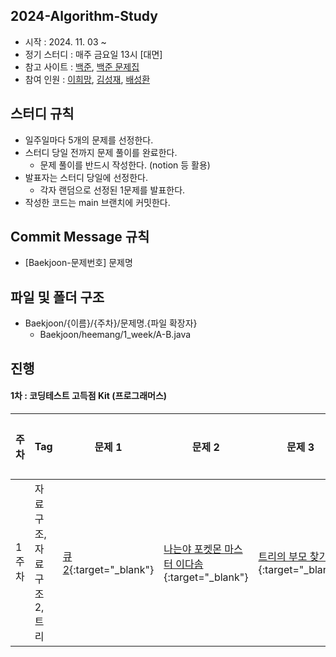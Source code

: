 ## 2024-Algorithm-Study
- 시작 : 2024. 11. 03 ~
- 정기 스터디 : 매주 금요일 13시 [대면]
- 참고 사이트 : [백준](https://www.acmicpc.net/), [백준 문제집](https://github.com/tony9402/baekjoon?tab=readme-ov-file)
- 참여 인원 : [이희망](https://github.com/heemanglee), [김성재](https://github.com/sjk0503), [배성환](https://github.com/pear-c)

## 스터디 규칙
- 일주일마다 5개의 문제를 선정한다.
- 스터디 당일 전까지 문제 풀이를 완료한다.
  - 문제 풀이를 반드시 작성한다. (notion 등 활용)
- 발표자는 스터디 당일에 선정한다.
  - 각자 랜덤으로 선정된 1문제를 발표한다.
- 작성한 코드는 main 브랜치에 커밋한다.

## Commit Message 규칙
- [Baekjoon-문제번호] 문제명

## 파일 및 폴더 구조
- Baekjoon/{이름}/{주차}/문제명.{파일 확장자}
  - Baekjoon/heemang/1_week/A-B.java

## 진행
#### 1차 : 코딩테스트 고득점 Kit (프로그래머스)

| **주차** | **Tag** | **문제 1** | **문제 2** | **문제 3** | **스터디 날짜** | **진행 현황** |
| -------- | ------------------- | ------------------------------------------------------------ | ------------------------------------------------------------ | ------------------------------------------------------------ | ------------- | ------------------- |
| 1주차 | 자료구조, 자료구조2, 트리 | [큐 2](https://www.acmicpc.net/problem/18258){:target="_blank"} | [나는야 포켓몬 마스터 이다솜](https://www.acmicpc.net/problem/1620){:target="_blank"} | [트리의 부모 찾기](https://www.acmicpc.net/problem/11725){:target="_blank"} | 2024. 11. 05(화) | ing                                                
